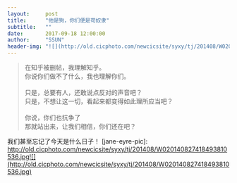```yaml
---
layout:     post
title:      "他是狗，你们便是苟奴隶"
subtitle:   ""
date:       2017-09-18 12:00:00
author:     "SSUN"
header-img: "![](http://old.cicphoto.com/newcicsite/syxy/tj/201408/W020140827418493810536.jpg)"
---
```


> 在知乎被删帖，我理解知乎。  
> 你说你们做不了什么，我也理解你们。  
> <br/>
> 只是，总要有人，还敢说点反对的声音吧？    
> 只是，不想让这一切，看起来都变得如此理所应当吧？  
> <br/>
> 你说，你们也抗争了  
> 那就站出来，让我们相信，你们还在吧？


我们甚至忘记了今天是什么日子！
[jane-eyre-pic]: http://old.cicphoto.com/newcicsite/syxy/tj/201408/W020140827418493810536.jpg![](http://old.cicphoto.com/newcicsite/syxy/tj/201408/W020140827418493810536.jpg)